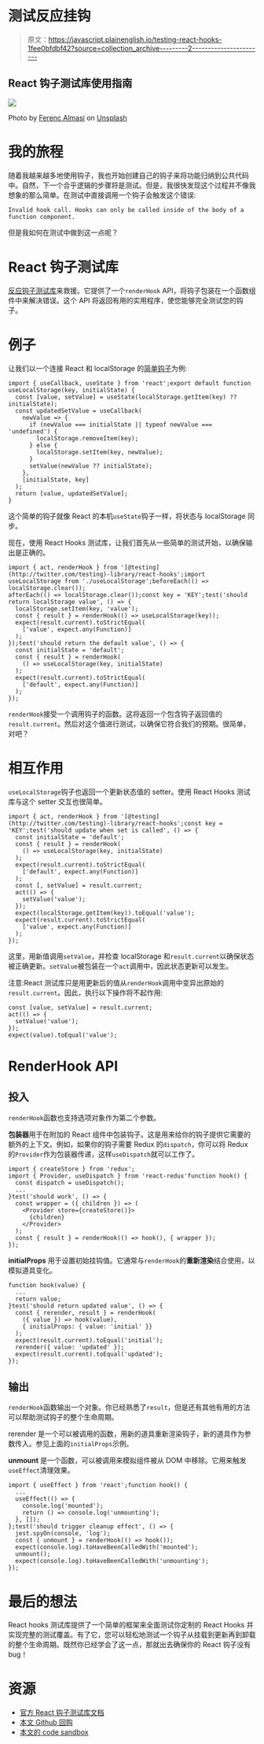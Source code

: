 # 测试反应挂钩

> 原文：<https://javascript.plainenglish.io/testing-react-hooks-1fee0bfdbf42?source=collection_archive---------2----------------------->

## React 钩子测试库使用指南

![](img/239b2c21ad565fb8e80e9e8e03cc3d80.png)

Photo by [Ferenc Almasi](https://unsplash.com/@flowforfrank?utm_source=medium&utm_medium=referral) on [Unsplash](https://unsplash.com?utm_source=medium&utm_medium=referral)

# 我的旅程

随着我越来越多地使用钩子，我也开始创建自己的钩子来将功能归纳到公共代码中。自然，下一个合乎逻辑的步骤将是测试。但是，我很快发现这个过程并不像我想象的那么简单。在测试中直接调用一个钩子会触发这个错误:

```
Invalid hook call. Hooks can only be called inside of the body of a function component.
```

但是我如何在测试中做到这一点呢？

# React 钩子测试库

[反应钩子测试库](https://react-hooks-testing-library.com/)来救援。它提供了一个`renderHook` API，将钩子包装在一个函数组件中来解决错误。这个 API 将返回有用的实用程序，使您能够完全测试您的钩子。

# 例子

让我们以一个连接 React 和 localStorage 的[简单钩子](/connecting-react-with-localstorage-ad590d4e4fa1)为例:

```
import { useCallback, useState } from 'react';export default function useLocalStorage(key, initialState) {
  const [value, setValue] = useState(localStorage.getItem(key) ?? initialState);
  const updatedSetValue = useCallback(
    newValue => {
      if (newValue === initialState || typeof newValue === 'undefined') {
        localStorage.removeItem(key);
      } else {
        localStorage.setItem(key, newValue);
      }
      setValue(newValue ?? initialState);
    },
    [initialState, key]
  );
  return [value, updatedSetValue];
}
```

这个简单的钩子就像 React 的本机`useState`钩子一样，将状态与 localStorage 同步。

现在，使用 React Hooks 测试库，让我们首先从一些简单的测试开始，以确保输出是正确的。

```
import { act, renderHook } from '[@testing](http://twitter.com/testing)-library/react-hooks';import useLocalStorage from './useLocalStorage';beforeEach(() => localStorage.clear());
afterEach(() => localStorage.clear());const key = 'KEY';test('should return localStorage value', () => {
  localStorage.setItem(key, 'value');
  const { result } = renderHook(() => useLocalStorage(key));
  expect(result.current).toStrictEqual(
    ['value', expect.any(Function)]
  );
});test('should return the default value', () => {
  const initialState = 'default';
  const { result } = renderHook(
    () => useLocalStorage(key, initialState)
  );
  expect(result.current).toStrictEqual(
    ['default', expect.any(Function)]
  );
});
```

`renderHook`接受一个调用钩子的函数。这将返回一个包含钩子返回值的`result.current`。然后对这个值进行测试，以确保它符合我们的预期。很简单，对吧？

# 相互作用

`useLocalStorage`钩子也返回一个更新状态值的 setter。使用 React Hooks 测试库与这个 setter 交互也很简单。

```
import { act, renderHook } from '[@testing](http://twitter.com/testing)-library/react-hooks';const key = 'KEY';test('should update when set is called', () => {
  const initialState = 'default';
  const { result } = renderHook(
    () => useLocalStorage(key, initialState)
  );
  expect(result.current).toStrictEqual(
    ['default', expect.any(Function)]
  );
  const [, setValue] = result.current;
  act(() => {
    setValue('value');
  });
  expect(localStorage.getItem(key)).toEqual('value');
  expect(result.current).toStrictEqual(
    ['value', expect.any(Function)]
  );
});
```

这里，用新值调用`setValue`，并检查 localStorage 和`result.current`以确保状态被正确更新。`setValue`被包装在一个`act`调用中，因此状态更新可以发生。

注意:React 测试库只是用更新后的值从`renderHook`调用中变异出原始的`result.current`。因此，执行以下操作将不起作用:

```
const [value, setValue] = result.current;
act(() => {
  setValue('value');
});
expect(value).toEqual('value');
```

# RenderHook API

## 投入

`renderHook`函数也支持选项对象作为第二个参数。

**包装器**用于在附加的 React 组件中包装钩子。这是用来给你的钩子提供它需要的额外的上下文。例如，如果你的钩子需要 Redux 的`dispatch`，你可以将 Redux 的`Provider`作为包装器传递，这样`useDispatch`就可以工作了。

```
import { createStore } from 'redux';
import { Provider, useDispatch } from 'react-redux'function hook() {
  const dispatch = useDispatch();
  ...
}test('should work', () => {
  const wrapper = ({ children }) => (
    <Provider store={createStore()}>
      {children}
    </Provider>
  );
  const { result } = renderHook(() => hook(), { wrapper });
});
```

**initialProps** 用于设置初始挂钩值。它通常与`renderHook`的**重新渲染**结合使用，以模拟道具变化。

```
function hook(value) {
  ...
  return value;
}test('should return updated value', () => {
  const { rerender, result } = renderHook(
    ({ value }) => hook(value),
    { initialProps: { value: 'initial' }}
  );
  expect(result.current).toEqual('initial');
  rerender({ value: 'updated' });
  expect(result.current).toEqual('updated');
});
```

## 输出

`renderHook`函数输出一个对象。你已经熟悉了`result`，但是还有其他有用的方法可以帮助测试钩子的整个生命周期。

rerender 是一个可以被调用的函数，用新的道具重新渲染钩子，新的道具作为参数传入。参见上面的`initialProps`示例。

**unmount** 是一个函数，可以被调用来模拟组件被从 DOM 中移除。它用来触发`useEffect`清理效果。

```
import { useEffect } from 'react';function hook() {
  ...
  useEffect(() => {
    console.log('mounted');
    return () => console.log('unmounting');
  }, []);
};test('should trigger cleanup effect', () => {
  jest.spyOn(console, 'log');
  const { unmount } = renderHook(() => hook());
  expect(console.log).toHaveBeenCalledWith('mounted');
  unmount();
  expect(console.log).toHaveBeenCalledWith('unmounting');
});
```

# 最后的想法

React hooks 测试库提供了一个简单的框架来全面测试你定制的 React Hooks 并实现完整的测试覆盖。有了它，您可以轻松地测试一个钩子从挂载到更新再到卸载的整个生命周期。既然你已经学会了这一点，那就出去确保你的 React 钩子没有 bug！

# 资源

*   [官方 React 钩子测试库文档](https://react-hooks-testing-library.com/)
*   [本文 Github 回购](https://github.com/mjchang/medium/tree/master/testing-hooks)
*   [本文的 code sandbox](https://codesandbox.io/s/github/mjchang/medium/tree/master/testing-hooks?file=/src/useLocalStorage.test.js)